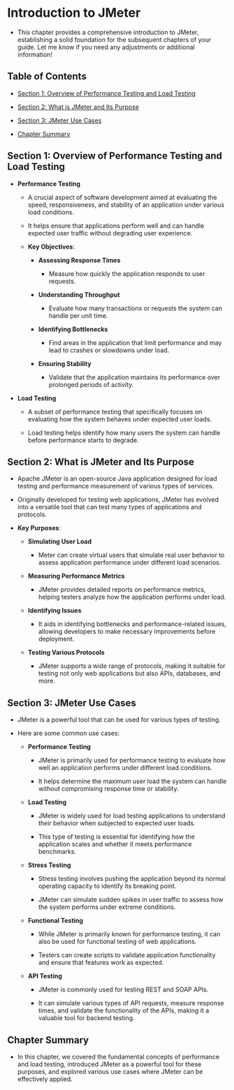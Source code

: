 # Introduction to JMeter

- This chapter provides a comprehensive introduction to JMeter, establishing a solid foundation for the subsequent chapters of your guide. Let me know if you need any adjustments or additional information!

## Table of Contents
- [Section 1: Overview of Performance Testing and Load Testing](#section-1-overview-of-performance-testing-and-load-testing)

- [Section 2: What is JMeter and Its Purpose](#section-2-what-is-jmeter-and-its-purpose)

- [Section 3: JMeter Use Cases](#section-3-jmeter-use-cases)

- [Chapter Summary](#chapter-summary)

## Section 1: Overview of Performance Testing and Load Testing

- **Performance Testing** 
    - A crucial aspect of software development aimed at evaluating the speed, responsiveness, and stability of an application under various load conditions. 

    - It helps ensure that applications perform well and can handle expected user traffic without degrading user experience.

    - **Key Objectives**:

        - **Assessing Response Times**
            - Measure how quickly the application responds to user requests.

        - **Understanding Throughput** 
            - Evaluate how many transactions or requests the system can handle per unit time.

        - **Identifying Bottlenecks** 
            - Find areas in the application that limit performance and may lead to crashes or slowdowns under load.

        - **Ensuring Stability**
            - Validate that the application maintains its performance over prolonged periods of activity.

- **Load Testing** 
    - A subset of performance testing that specifically focuses on evaluating how the system behaves under expected user loads. 

    - Load testing helps identify how many users the system can handle before performance starts to degrade.

## Section 2: What is JMeter and Its Purpose

- Apache JMeter is an open-source Java application designed for load testing and performance measurement of various types of services. 

- Originally developed for testing web applications, JMeter has evolved into a versatile tool that can test many types of applications and protocols.

- **Key Purposes**:

    - **Simulating User Load**
        - Meter can create virtual users that simulate real user behavior to assess application performance under different load scenarios.

    - **Measuring Performance Metrics** 
        - JMeter provides detailed reports on performance metrics, helping testers analyze how the application performs under load.

    - **Identifying Issues**
        - It aids in identifying bottlenecks and performance-related issues, allowing developers to make necessary improvements before deployment.

    - **Testing Various Protocols**
        - JMeter supports a wide range of protocols, making it suitable for testing not only web applications but also APIs, databases, and more.

## Section 3: JMeter Use Cases

- JMeter is a powerful tool that can be used for various types of testing. 

- Here are some common use cases:

    - **Performance Testing**
        - JMeter is primarily used for performance testing to evaluate how well an application performs under different load conditions. 

        - It helps determine the maximum user load the system can handle without compromising response time or stability.

    - **Load Testing** 
        - JMeter is widely used for load testing applications to understand their behavior when subjected to expected user loads. 
        
        - This type of testing is essential for identifying how the application scales and whether it meets performance benchmarks.

    - **Stress Testing** 
        - Stress testing involves pushing the application beyond its normal operating capacity to identify its breaking point. 
        
        - JMeter can simulate sudden spikes in user traffic to assess how the system performs under extreme conditions.

    - **Functional Testing** 
        - While JMeter is primarily known for performance testing, it can also be used for functional testing of web applications. 
        
        - Testers can create scripts to validate application functionality and ensure that features work as expected.

    - **API Testing** 
        - JMeter is commonly used for testing REST and SOAP APIs. 
        
        - It can simulate various types of API requests, measure response times, and validate the functionality of the APIs, making it a valuable tool for backend testing.

## Chapter Summary
- In this chapter, we covered the fundamental concepts of performance and load testing, introduced JMeter as a powerful tool for these purposes, and explored various use cases where JMeter can be effectively applied. 